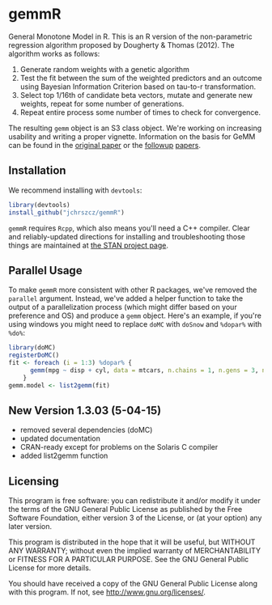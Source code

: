 gemmR
=====

General Monotone Model in R. This is an R version of the non-parametric regression algorithm proposed by Dougherty & Thomas (2012). The algorithm works as follows:

1. Generate random weights with a genetic algorithm
2. Test the fit between the sum of the weighted predictors and an outcome using Bayesian Information Criterion based on tau-to-r transformation.
3. Select top 1/16th of candidate beta vectors, mutate and generate new weights, repeat for some number of generations.
4. Repeat entire process some number of times to check for convergence.

The resulting `gemm` object is an S3 class object.
We're working on increasing usability and writing a proper vignette.
Information on the basis for GeMM can be found in the [original paper](http://www.bsos.umd.edu/psyc/dougherty/pdf%20articles/DoughertyThomas2012Rev.pdf) or the [followup](http://onlinelibrary.wiley.com/doi/10.1111/bmsp.12090/full) [papers](http://damlab.umd.edu/pdf%20articles/2015%20Sociological%20Methodology-2015-Dougherty-223-71.pdf).

Installation
-----

We recommend installing with `devtools`:


```r
library(devtools)
install_github("jchrszcz/gemmR")
```

`gemmR` requires `Rcpp`, which also means you'll need a C++ compiler. Clear and reliably-updated directions for installing and troubleshooting those things are maintained at [the STAN project page](https://github.com/stan-dev/rstan/wiki/RStan-Getting-Started#prerequisites).

Parallel Usage
------

To make `gemmR` more consistent with other R packages, we've removed the `parallel` argument.
Instead, we've added a helper function to take the output of a parallelization process (which might differ based on your preference and OS) and produce a `gemm` object.
Here's an example, if you're using windows you might need to replace `doMC` with `doSnow` and `%dopar%` with `%do%`:


```r
library(doMC)
registerDoMC()
fit <- foreach (i = 1:3) %dopar% {
      gemm(mpg ~ disp + cyl, data = mtcars, n.chains = 1, n.gens = 3, n.beta = 200)
    }
gemm.model <- list2gemm(fit)
```

New Version 1.3.03 (5-04-15)
------

* removed several dependencies (doMC)
* updated documentation
* CRAN-ready except for problems on the Solaris C compiler
* added list2gemm function


Licensing
-----

This program is free software: you can redistribute it and/or modify it under the terms of the GNU General Public License as published by the Free Software Foundation, either version 3 of the License, or (at your option) any later version.

This program is distributed in the hope that it will be useful, but WITHOUT ANY WARRANTY; without even the implied warranty of MERCHANTABILITY or FITNESS FOR A PARTICULAR PURPOSE.  See the GNU General Public License for more details.

You should have received a copy of the GNU General Public License along with this program.  If not, see <http://www.gnu.org/licenses/>.
